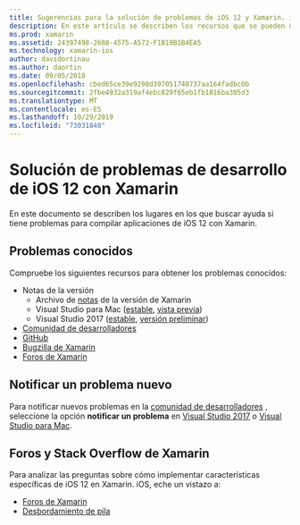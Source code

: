 ```yaml
---
title: Sugerencias para la solución de problemas de iOS 12 y Xamarin. iOS
description: En este artículo se describen los recursos que se pueden usar para solucionar problemas al desarrollar aplicaciones de Xamarin. iOS. Se describen los problemas conocidos, la notificación de un nuevo problema y otros recursos de solución de problemas.
ms.prod: xamarin
ms.assetid: 24397498-2688-4575-A572-F1B19B1B4EA5
ms.technology: xamarin-ios
author: davidortinau
ms.author: daortin
ms.date: 09/05/2018
ms.openlocfilehash: cbed65ce39e9298d397051740737aa164fadbc0b
ms.sourcegitcommit: 2fbe4932a319af4ebc829f65eb1fb1816ba305d3
ms.translationtype: MT
ms.contentlocale: es-ES
ms.lasthandoff: 10/29/2019
ms.locfileid: "73031848"
---
```

# <a name="troubleshooting-ios-12-development-with-xamarin"></a>Solución de problemas de desarrollo de iOS 12 con Xamarin

En este documento se describen los lugares en los que buscar ayuda si tiene problemas para compilar aplicaciones de iOS 12 con Xamarin.

## <a name="known-issues"></a>Problemas conocidos

Compruebe los siguientes recursos para obtener los problemas conocidos:

- Notas de la versión
  - Archivo de [notas](https://docs.microsoft.com/xamarin/ios/release-notes/) de la versión de Xamarin
  - Visual Studio para Mac ([estable](https://docs.microsoft.com/visualstudio/releasenotes/vs2017-mac-relnotes), [vista previa](https://docs.microsoft.com/visualstudio/releasenotes/vs2017-mac-preview-relnotes))
  - Visual Studio 2017 ([estable](https://docs.microsoft.com/visualstudio/releasenotes/vs2017-relnotes), [versión preliminar](https://docs.microsoft.com/visualstudio/releasenotes/vs2017-preview-relnotes))
- [Comunidad de desarrolladores](https://developercommunity.visualstudio.com/search.html)
- [GitHub](https://github.com/xamarin/xamarin-macios/issues)
- [Bugzilla de Xamarin](https://bugzilla.xamarin.com/query.cgi?product=iOS)
- [Foros de Xamarin](https://forums.xamarin.com/categories/ios)

## <a name="report-a-new-issue"></a>Notificar un problema nuevo

Para notificar nuevos problemas en la [comunidad de desarrolladores](https://developercommunity.visualstudio.com/spaces/8/index.html) , seleccione la opción **notificar un problema** en [Visual Studio 2017](https://docs.microsoft.com/visualstudio/ide/how-to-report-a-problem-with-visual-studio-2017) o [Visual Studio para Mac](https://docs.microsoft.com/visualstudio/mac/report-a-problem).

## <a name="xamarin-forums-and-stack-overflow"></a>Foros y Stack Overflow de Xamarin

Para analizar las preguntas sobre cómo implementar características específicas de iOS 12 en Xamarin. iOS, eche un vistazo a:

- [Foros de Xamarin](https://forums.xamarin.com/categories/ios)
- [Desbordamiento de pila](https://stackoverflow.com/search?tab=newest&q=xamarin)
